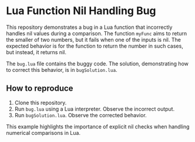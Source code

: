 # Lua Function Nil Handling Bug

This repository demonstrates a bug in a Lua function that incorrectly handles nil values during a comparison. The function `myFunc` aims to return the smaller of two numbers, but it fails when one of the inputs is nil.  The expected behavior is for the function to return the number in such cases, but instead, it returns nil.

The `bug.lua` file contains the buggy code. The solution, demonstrating how to correct this behavior, is in `bugSolution.lua`.

## How to reproduce

1.  Clone this repository.
2.  Run `bug.lua` using a Lua interpreter. Observe the incorrect output.
3.  Run `bugSolution.lua`.  Observe the corrected behavior.

This example highlights the importance of explicit nil checks when handling numerical comparisons in Lua.